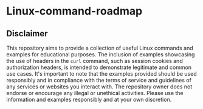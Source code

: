 # Linux-command-roadmap


## Disclaimer
This repository aims to provide a collection of useful Linux commands and examples for educational purposes. The inclusion of examples showcasing the use of headers in the `curl` command, such as session cookies and authorization headers, is intended to demonstrate legitimate and common use cases. It's important to note that the examples provided should be used responsibly and in compliance with the terms of service and guidelines of any services or websites you interact with. The repository owner does not endorse or encourage any illegal or unethical activities. Please use the information and examples responsibly and at your own discretion.






